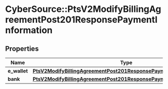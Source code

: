 # CyberSource::PtsV2ModifyBillingAgreementPost201ResponsePaymentInformation

## Properties
Name | Type | Description | Notes
------------ | ------------- | ------------- | -------------
**e_wallet** | [**PtsV2ModifyBillingAgreementPost201ResponsePaymentInformationEWallet**](PtsV2ModifyBillingAgreementPost201ResponsePaymentInformationEWallet.md) |  | [optional] 
**bank** | [**PtsV2ModifyBillingAgreementPost201ResponsePaymentInformationBank**](PtsV2ModifyBillingAgreementPost201ResponsePaymentInformationBank.md) |  | [optional] 


